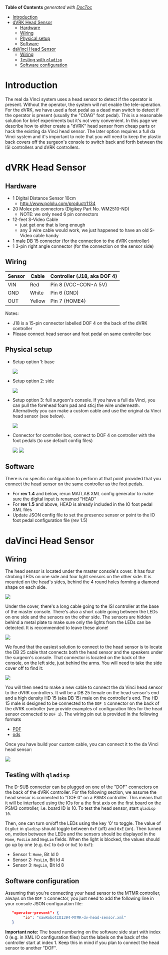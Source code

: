 <!-- START doctoc generated TOC please keep comment here to allow auto update -->
<!-- DON'T EDIT THIS SECTION, INSTEAD RE-RUN doctoc TO UPDATE -->
**Table of Contents**  *generated with [DocToc](http://doctoc.herokuapp.com/)*

- [Introduction](#introduction)
- [dVRK Head Sensor](#dvrk-head-sensor)
  - [Hardware](#hardware)
  - [Wiring](#wiring)
  - [Physical setup](#physical-setup)
  - [Software](#software)
- [daVinci Head Sensor](#davinci-head-sensor)
  - [Wiring](#wiring-1)
  - [Testing with `qladisp`](#testing-with-qladisp)
  - [Software configuration](#software-configuration)

<!-- END doctoc generated TOC please keep comment here to allow auto update -->

# Introduction

The real da Vinci system uses a head sensor to detect if the operator is present.  Without the operator, the system will not enable the tele-operation.   For the dVRK, we have used a foot pedal as a dead man switch to detect if the operator is present (usually the "COAG" foot pedal).   This is a reasonable solution for brief experiments but it's not very convenient.   In this page we describe how to either create a "dVRK" head sensor from cheap parts or hack the existing da Vinci head sensor.  The later option requires a full da Vinci system and it's important to note that you will need to keep the plastic back covers off the surgeon's console to switch back and forth between the ISI controllers and dVRK controllers.

# dVRK Head Sensor 

## Hardware
 * 1 Digital Distance Sensor 10cm
   * http://www.pololu.com/product/1134
 * 20 Molex pin connectors (Digikey Part No. WM2510-ND) 
   * NOTE: we only need 6 pin connectors
 * 12-feet S-Video Cable 
    * just get one that is long enough
    * any 3 wire cable would work, we just happened to have an old S-Video cable handy 
 * 1 male DB 15 connector (for the connection to the dVRK controller)
 * 1 3-pin right angle connector (for the connection on the sensor side)

## Wiring

| Sensor | Cable | Controller (J18, aka DOF 4) |
|--------|-------|-----------------------------|
| VIN    | Red   | Pin 8 (VCC-CON-A 5V)        |
| GND    | White | Pin 6 (GND)                 |
| OUT    |Yellow | Pin 7 (HOME4)               |

Notes:
* J18 is a 15-pin connector labelled DOF 4 on the back of the dVRK controller
* Please connect head sensor and foot pedal on same controller box

## Physical setup

* Setup option 1: base

  ![](/jhu-dvrk/sawIntuitiveResearchKit/wiki/assets/head/dvrk-head-sensor-base.jpg)

* Setup option 2: side

  ![](/jhu-dvrk/sawIntuitiveResearchKit/wiki/assets/head/dvrk-head-sensor-side.jpg)

* Setup option 3: full surgeon's console.  If you have a full da Vinci, you can pull the forehead foam pad and sticj the wire underneath.  Alternatively you can make a custom cable and use the original da Vinci head sensor (see below).  

  ![](/jhu-dvrk/sawIntuitiveResearchKit/wiki/assets/head/dVRK-head-sensor-full-system.jpg)

* Connector for controller box, connect to DOF 4 on controller with the foot pedals (to use default config files)

  ![](/jhu-dvrk/sawIntuitiveResearchKit/wiki/assets/head/dvrk-head-sensor-connector.jpg)
  ![](/jhu-dvrk/sawIntuitiveResearchKit/wiki/assets/head/dvrk-head-sensor-controller.jpg)

## Software
 There is no specific configuration to perform at that point provided that you connect the head sensor on the same controller as the foot pedals.
 * For **rev 1.4** and below, rerun MATLAB XML config generator to make sure the digital input is renamed "HEAD"
 * For **rev 1.5** and above, HEAD is already included in the IO foot pedal XML files
 * Update JSON config file to set the presence sensor or point to the IO foot pedal configuration file (rev 1.5)

# daVinci Head Sensor

## Wiring

The head sensor is located under the master console's cover.   It has four strobing LEDs on one side and four light sensors on the other side.  It is mounted on the head's sides, behind the 4 round holes forming a diamond shape on each side.

  ![](/jhu-dvrk/sawIntuitiveResearchKit/wiki/assets/head/daVinci-head-sensor.jpg)

Under the cover, there's a long cable going to the ISI controller at the base of the master console.  There's also a short cable going between the LEDs on one side and the sensors on the other side.  The sensors are hidden behind a metal plate to make sure only the lights from the LEDs can be detected.  It is recommended to leave these alone!

  ![](/jhu-dvrk/sawIntuitiveResearchKit/wiki/assets/head/daVinci-head-sensor-sensors.jpg)

We found that the easiest solution to connect to the head sensor is to locate the DB 25 cable that connects both the head sensor and the speakers under the surgeon's console.   That connector is located on the back of the console, on the left side, just behind the arms.   You will need to take the side cover off to find it:

  ![](/jhu-dvrk/sawIntuitiveResearchKit/wiki/assets/head/daVinci-head-sensor-plug.jpg)

You will then need to make a new cable to connect the da Vinci head sensor to the dVRK controllers.  It will be a DB 25 female on the head sensor's end and a high density HD 15 (aka DB 15) male on the controller's end.  The HD 15 male is designed to be connected to the `DOF 1` connector on the back of the dVRK controller (we provide examples of configuration files for the head sensor connected to `DOF 1`).  The wiring pin out is provided in the following formats
 * [PDF](/jhu-dvrk/sawIntuitiveResearchKit/wiki/assets/head/daVinci-head-sensor-DB-25-to-DB-15.pdf)
 * [ods](/jhu-dvrk/sawIntuitiveResearchKit/wiki/assets/head/daVinci-head-sensor-DB-25-to-DB-15.ods)

Once you have build your custom cable, you can connect it to the da Vinci head sensor:

  ![](/jhu-dvrk/sawIntuitiveResearchKit/wiki/assets/head/daVinci-head-sensor-cable.jpg)

## Testing with `qladisp`

The D-SUB connector can be plugged on one of the "DOF" connectors on the back of the dVRK controller.   For the following section, we assume the head sensor is connected to "DOF 0" on a PSM3 controller.   This means that it will be interfaced using the IOs for a the first axis on the first board on the PSM3 controller, i.e. board ID is 10.   To test the head sensor, start `qladisp 10`.

Then, one can turn on/off the LEDs using the key '0' to toggle.   The value of `DigOut` in `qladisp` should toggle between `0xF` (off) and `0xE` (on).   Then turned on, motion between the LEDs and the sensors should be displayed in the `Home`, `PosLim` and `NegLim` fields.  When the light is blocked, the values should go up by one (e.g. `0xC` to `0xD` or `0xE` to `0xF`):
  * Sensor 1: `Home`, Bit Id 0
  * Sensor 2: `PosLim`, Bit Id 4
  * Sensor 3: `NegLim`, Bit Id 8

## Software configuration

Assuming that you're connecting your head sensor to the MTMR controller, always on the `DOF 1` connector, you just need to add the following line in your console JSON configuration file:
```json
   "operator-present": {
        "io": "sawRobotIO1394-MTMR-dv-head-sensor.xml"
   }
```

**Important note:** The board numbering on the software side start with index 0 (e.g. in XML IO configuration files) but the labels on the back of the controller start at index 1.  Keep this in mind if you plan to connect the head sensor to another "DOF".